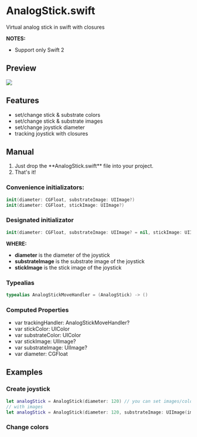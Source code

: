 # AnalogStick.swift

Virtual analog stick in swift with closures

**NOTES:**
- Support only Swift 2

## Preview
<img src="https://dl.dropboxusercontent.com/u/25298147/AnalogStickPreview.gif" />

## Features
- set/change stick & substrate colors
- set/change stick & substrate images
- set/change joystick diameter
- tracking joystick with closures

## Manual
<ol>
<li>Just drop the **AnalogStick.swift** file into your project.</li>
<li>That's it!</li>
</ol>

### Convenience initializators:
``` swift
init(diameter: CGFloat, substrateImage: UIImage?)
init(diameter: CGFloat, stickImage: UIImage?)
```

### Designated initializator
``` swift
init(diameter: CGFloat, substrateImage: UIImage? = nil, stickImage: UIImage? = nil)
```

**WHERE:**
- **diameter** is the diameter of the joystick
- **substrateImage** is the substrate image of the joystick
- **stickImage** is the stick image of the joystick

### Typealias
``` swift
typealias AnalogStickMoveHandler = (AnalogStick) -> ()
```

### Computed Properties
- var trackingHandler: AnalogStickMoveHandler?
- var stickColor: UIColor
- var substrateColor: UIColor
- var stickImage: UIImage?
- var substrateImage: UIImage?
- var diameter: CGFloat

## Examples
### Create joystick
``` swift
let analogStick = AnalogStick(diameter: 120) // you can set images/color later
// with images
let analogStick = AnalogStick(diameter: 120, substrateImage: UIImage(imageNamed: "yourImage", stickImage: UIImage(imageNamed: "yourImage")))
```
### Change colors
``` swift

```
